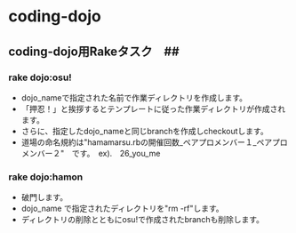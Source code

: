 coding-dojo
===========


## coding-dojo用Rakeタスク　##

### rake dojo:osu!

* dojo_nameで指定された名前で作業ディレクトリを作成します。
* 「押忍！」と挨拶するとテンプレートに従った作業ディレクトリが作成されます。
* さらに、指定したdojo_nameと同じbranchを作成しcheckoutします。 
* 道場の命名規約は"hamamarsu.rbの開催回数_ペアプロメンバー１_ペアプロメンバー２"　です。　ex).　26_you_me


###  rake dojo:hamon

* 破門します。
* dojo_name で指定されたディレクトリを"rm -rf"します。
* ディレクトリの削除とともにosu!で作成されたbranchも削除します。
